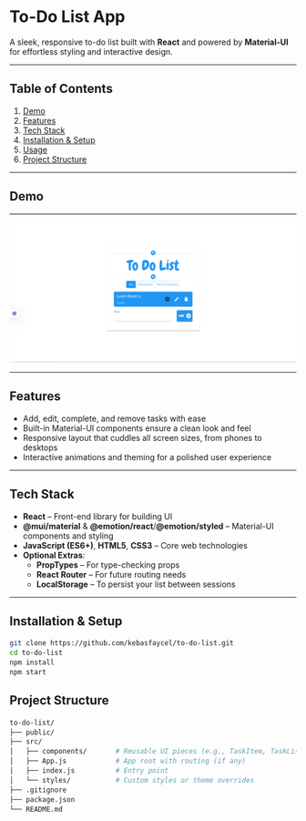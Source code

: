 
# To-Do List App

A sleek, responsive to-do list built with **React** and powered by **Material-UI** for effortless styling and interactive design.

---

##  Table of Contents

1. [Demo](#demo)  
2. [Features](#features)  
3. [Tech Stack](#tech-stack)  
4. [Installation & Setup](#installation--setup)  
5. [Usage](#usage)  
6. [Project Structure](#project-structure)  

---

##  Demo

![App Screenshot](./public/todo.png)

---

##  Features

- Add, edit, complete, and remove tasks with ease  
- Built-in Material-UI components ensure a clean look and feel  
- Responsive layout that cuddles all screen sizes, from phones to desktops  
- Interactive animations and theming for a polished user experience

---

##  Tech Stack

- **React** – Front-end library for building UI  
- **@mui/material** & **@emotion/react**/**@emotion/styled** – Material-UI components and styling  
- **JavaScript (ES6+)**, **HTML5**, **CSS3** – Core web technologies  
- **Optional Extras**:  
  - **PropTypes** – For type-checking props  
  - **React Router** – For future routing needs  
  - **LocalStorage** – To persist your list between sessions

---

##  Installation & Setup

```bash
git clone https://github.com/kebasfaycel/to-do-list.git
cd to-do-list
npm install
npm start
```

## Project Structure

```bash
to-do-list/
├── public/
├── src/
│   ├── components/       # Reusable UI pieces (e.g., TaskItem, TaskList)
│   ├── App.js            # App root with routing (if any)
│   ├── index.js          # Entry point
│   └── styles/           # Custom styles or theme overrides
├── .gitignore
├── package.json
└── README.md

